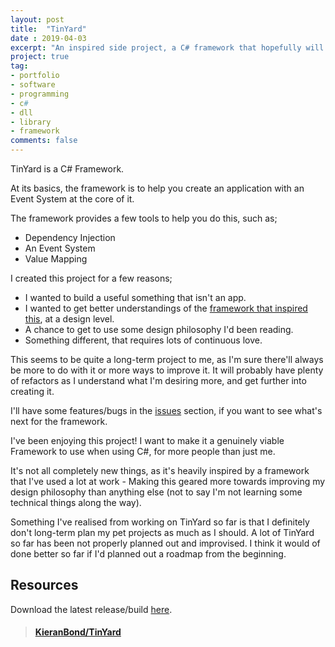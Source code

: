 ```yaml
---
layout: post
title:  "TinYard"
date : 2019-04-03
excerpt: "An inspired side project, a C# framework that hopefully will be useful one day."
project: true
tag:
- portfolio
- software
- programming
- c#
- dll
- library
- framework
comments: false
---
```


<!--
{% capture images %}
	https://kieranbond.github.io/assets/img/portfolio/TinYard/Logo.png
{% endcapture %}
{% include gallery images=images caption="TinYard Logo" %}
-->

TinYard is a C# Framework.

At its basics, the framework is to help you create an application with an Event System at the core of it.

The framework provides a few tools to help you do this, such as;

* Dependency Injection
* An Event System
* Value Mapping

I created this project for a few reasons;

* I wanted to build a useful something that isn't an app.
* I wanted to get better understandings of the <a href="https://github.com/robotlegs-sharp/robotlegs-sharp-framework">framework that inspired this</a>, at a design level.
* A chance to get to use some design philosophy I'd been reading.
* Something different, that requires lots of continuous love.
	
This seems to be quite a long-term project to me, as I'm sure there'll always be more to do with it or more ways to improve it. It will probably have plenty of refactors as I understand what I'm desiring more, and get further into creating it.

I'll have some features/bugs in the <a href="https://github.com/KieranBond/TinYard/issues">issues</a> section, if you want to see what's next for the framework.

I've been enjoying this project! I want to make it a genuinely viable Framework to use when using C#, for more people than just me.

It's not all completely new things, as it's heavily inspired by a framework that I've used a lot at work - Making this geared more towards improving my design philosophy than anything else (not to say I'm not learning some technical things along the way).


Something I've realised from working on TinYard so far is that I definitely don't long-term plan my pet projects as much as I should. A lot of TinYard so far has been not properly planned out and improvised. I think it would of done better so far if I'd planned out a roadmap from the beginning.

<!-- 
Logo courtesy of <a href="http://www.jamielaurence.co.uk/">Jamie Laurence</a>.
-->

<h2> Resources </h2>

Download the latest release/build <a href="https://github.com/TinYard/TinYard/releases">here</a>.

<blockquote class="embedly-card" data-card-controls="0"><h4><a href="https://github.com/TinYard/TinYard">KieranBond/TinYard</a></h4></blockquote>
<script async src="//cdn.embedly.com/widgets/platform.js" charset="UTF-8"></script>
